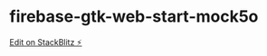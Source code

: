 # firebase-gtk-web-start-mock5o

[Edit on StackBlitz ⚡️](https://stackblitz.com/edit/firebase-gtk-web-start-mock5o)